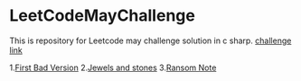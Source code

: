 # LeetCodeMayChallenge
This is repository for Leetcode may challenge solution in c sharp. [challenge link](https://leetcode.com/explore/challenge/card/may-leetcoding-challenge/)


1.[First Bad Version](https://leetcode.com/explore/challenge/card/may-leetcoding-challenge/534/week-1-may-1st-may-7th/3316/)
2.[Jewels and stones](https://leetcode.com/explore/challenge/card/may-leetcoding-challenge/534/week-1-may-1st-may-7th/3317/)
3.[Ransom Note](https://leetcode.com/explore/challenge/card/may-leetcoding-challenge/534/week-1-may-1st-may-7th/3318/)
